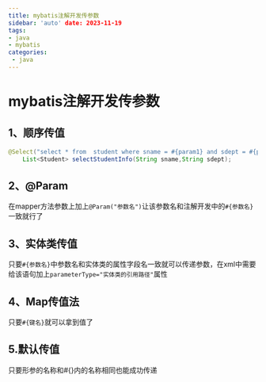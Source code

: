 ```yaml
---
title: mybatis注解开发传参数
sidebar: 'auto' date: 2023-11-19
tags:
- java 
- mybatis 
categories: 
 - java
---
```

# mybatis注解开发传参数

## 1、顺序传值

```java
@Select("select * from  student where sname = #{param1} and sdept = #{param2}")
    List<Student> selectStudentInfo(String sname,String sdept);
```

## 2、@Param

在mapper方法参数上加上`@Param("参数名")`让该参数名和注解开发中的`#{参数名}`一致就行了

## 3、实体类传值

只要`#{参数名}`中参数名和实体类的属性字段名一致就可以传递参数，在xml中需要给该语句加上`parameterType="实体类的引用路径"`属性

## 4、Map传值法

只要`#{键名}`就可以拿到值了

## 5.默认传值

只要形参的名称和#{}内的名称相同也能成功传递